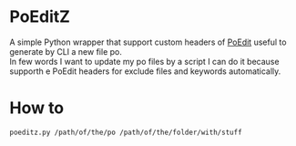 # PoEditZ

A simple Python wrapper that support custom headers of [PoEdit](https://github.com/vslavik/poedit) useful to generate by CLI a new file po.  
In few words I want to update my po files by a script I can do it because supporth e PoEdit headers for exclude files and keywords automatically.

# How to

```
poeditz.py /path/of/the/po /path/of/the/folder/with/stuff
```
